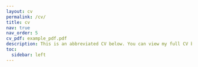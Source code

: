 ```yaml
---
layout: cv
permalink: /cv/
title: cv
nav: true
nav_order: 5
cv_pdf: example_pdf.pdf
description: This is an abbreviated CV below. You can view my full CV by downloading a PDF version using the button to the right.
toc:
  sidebar: left
---
```

